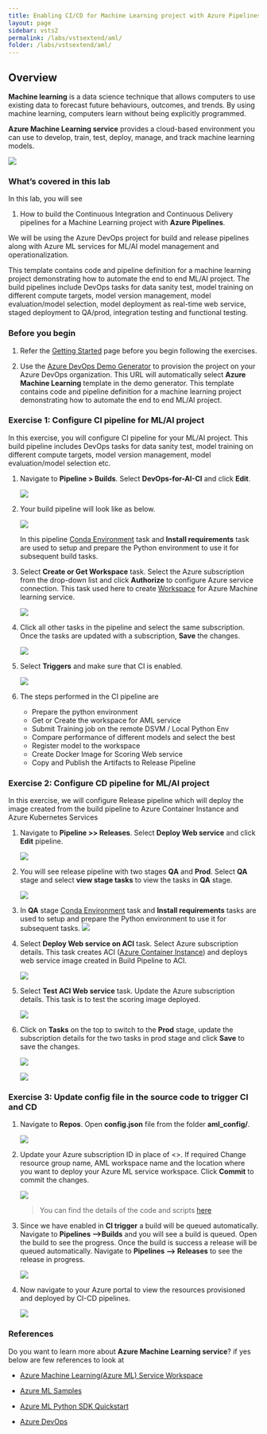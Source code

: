 ```yaml
---
title: Enabling CI/CD for Machine Learning project with Azure Pipelines
layout: page
sidebar: vsts2
permalink: /labs/vstsextend/aml/
folder: /labs/vstsextend/aml/
---
```

<div class="rw-ui-container"></div>

## Overview
**Machine learning** is a data science technique that allows computers to use existing data to forecast future behaviours, outcomes, and trends. By using machine learning, computers learn without being explicitly programmed.

**Azure Machine Learning service** provides a cloud-based environment you can use to develop, train, test, deploy, manage, and track machine learning models. 

![](images/aml.png)

### What’s covered in this lab
In this lab, you will see
1. How to build the Continuous Integration and Continuous Delivery pipelines for a Machine Learning project with **Azure Pipelines**. 

We will be using the Azure DevOps project for build and release pipelines along with Azure ML services for ML/AI model management and operationalization. 

This template contains code and pipeline definition for a machine learning project demonstrating how to automate the end to end ML/AI project. The build pipelines include DevOps tasks for data sanity test, model training on different compute targets, model version management, model evaluation/model selection, model deployment as real-time web service, staged deployment to QA/prod, integration testing and functional testing.

### Before you begin

1. Refer the [Getting Started](../Setup/) page before you begin following the exercises.

1. Use the [Azure DevOps Demo Generator](https://azuredevopsdemogenerator.azurewebsites.net/?name=azure%20machine%20learning) to provision the project on your Azure DevOps organization. This URL will automatically select **Azure Machine Learning** template in the demo generator. This template contains code and pipeline definition for a machine learning project demonstrating how to automate the end to end ML/AI project. 

### Exercise 1: Configure CI pipeline for ML/AI project

In this exercise, you will configure CI pipeline for your ML/AI project. This build pipeline includes DevOps tasks for data sanity test, model training on different compute targets, model version management, model evaluation/model selection etc.

1.  Navigate to **Pipeline > Builds**. Select **DevOps-for-AI-CI** and click **Edit**.

     ![](images/edit-ci.png)

1. Your build pipeline will look like as below. 
   
     ![](images/ci-pipeline.png)

     In this pipeline [Conda Environment](https://docs.microsoft.com/en-us/azure/devops/pipelines/tasks/package/conda-environment?view=azdevops) task and **Install requirements** task are used to setup and prepare the Python environment to use it for subsequent build tasks.

1. Select **Create or Get Workspace** task. Select the Azure subscription from the drop-down list and click **Authorize** to configure Azure service connection. This task used here to create [Workspace](https://docs.microsoft.com/en-us/azure/machine-learning/service/concept-azure-machine-learning-architecture#workspace) for Azure Machine learning service.

    ![](images/create-workspace.png)

 1. Click all other tasks in the pipeline and select the same subscription. Once the tasks are updated with a subscription, **Save** the changes.
     
       ![](images/save-ci.png)

1. Select **Triggers** and make sure that CI is enabled.
      
      ![](images/ci-trigger.png)

1. The steps performed in the CI pipeline are 

    - Prepare the python environment
    - Get or Create the workspace for AML service
    - Submit Training job on the remote DSVM / Local Python Env
    - Compare performance of different models and select the best
    - Register model to the workspace
    - Create Docker Image for Scoring Web service
    - Copy and Publish the Artifacts to Release Pipeline

### Exercise 2: Configure CD pipeline for ML/AI project
In this exercise, we will configure Release pipeline which will deploy the image created from the build pipeline to Azure Container Instance and Azure Kubernetes Services

1. Navigate to **Pipeline >> Releases**. Select **Deploy Web service** and click **Edit** pipeline. 

   ![](images/edit-cd.png)

1. You will see release pipeline with two stages **QA** and **Prod**. Select **QA** stage and select **view stage tasks** to view the tasks in **QA** stage.
    
    ![](images/qa-stage.png)

1. In **QA** stage [Conda Environment](https://docs.microsoft.com/en-us/azure/devops/pipelines/tasks/package/conda-environment?view=azdevops) task and **Install requirements** tasks are used to setup and prepare the Python environment to use it for subsequent tasks.
       ![](images/qa-env.png)

1. Select **Deploy Web service on ACI** task. Select Azure subscription details. This task creates ACI ([Azure Container Instance](https://azure.microsoft.com/en-in/services/container-instances/)) and deploys web service image created in Build Pipeline to ACI.

    ![](images/qa-aci.png)

1. Select **Test ACI Web service** task. Update the Azure subscription details. This task is to test the scoring image deployed.

   ![](images/qa-test.png)

1. Click on **Tasks** on the top to switch to the **Prod** stage, update the subscription details for the two tasks in prod stage and click **Save** to save the changes.

    ![](images/prod-stage.png)

    ![](images/prod-tasks.png)

### Exercise 3: Update config file in the source code to trigger CI and CD

1. Navigate to **Repos**. Open **config.json** file from the folder **aml_config/**.

      ![](images/config-edit.png)

1. Update your Azure subscription ID in place of <>. If  required Change resource group name, AML workspace name and the location where you want to deploy your Azure ML service workspace. Click **Commit** to commit the changes.

      ![](images/update-config.png)

   > You can find the details of the code and scripts [here](https://github.com/praneetmsft/DevOpsForAI/blob/master/docs/code_description.md)

1. Since we have enabled in **CI trigger** a build will be queued automatically. Navigate to **Pipelines -->Builds** and you will see a build is queued. Open the build to see the progress.
Once the build is success a release will be queued automatically. Navigate to **Pipelines --> Releases** to see the release in progress.
  
   ![](images/build-release-progress.gif)

1. Now navigate to your Azure portal to view the resources provisioned and deployed by CI-CD pipelines.
   
    ![](images/azureportal1.gif)


### References 
Do you want to learn more about **Azure Machine Learning service**? if yes below are few references to look at
- [Azure Machine Learning(Azure ML) Service Workspace](https://docs.microsoft.com/en-us/azure/machine-learning/service/overview-what-is-azure-ml)

- [Azure ML Samples](https://docs.microsoft.com/en-us/azure/machine-learning/service/samples-notebooks)
- [Azure ML Python SDK Quickstart](https://docs.microsoft.com/en-us/azure/machine-learning/service/quickstart-create-workspace-with-python)
- [Azure DevOps](https://docs.microsoft.com/en-us/azure/devops/?view=vsts)
